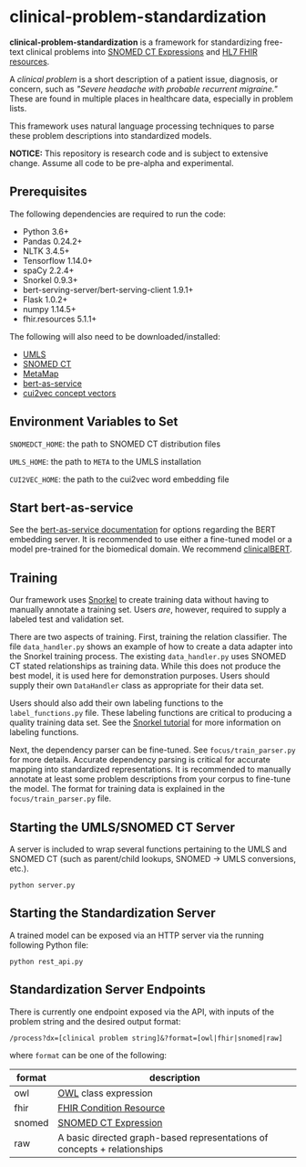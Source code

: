 # clinical-problem-standardization

**clinical-problem-standardization** is a framework for standardizing free-text clinical problems into  [SNOMED CT Expressions](https://confluence.ihtsdotools.org/display/DOCSTART/7.+SNOMED+CT+Expressions) and [HL7 FHIR resources](https://www.hl7.org/fhir/).

A *clinical problem* is a short description of a patient issue, diagnosis, or concern, such as *"Severe headache with probable recurrent migraine."* These are found in multiple places in healthcare data, especially in problem lists.

This framework uses natural language processing techniques to parse these problem descriptions into standardized models.

**NOTICE:** This repository is research code and is subject to extensive change. Assume all code to be pre-alpha and experimental.

## Prerequisites

The following dependencies are required to run the code:

* Python 3.6+
* Pandas 0.24.2+
* NLTK 3.4.5+
* Tensorflow 1.14.0+
* spaCy 2.2.4+
* Snorkel 0.9.3+
* bert-serving-server/bert-serving-client 1.9.1+
* Flask 1.0.2+
* numpy 1.14.5+
* fhir.resources 5.1.1+

The following will also need to be downloaded/installed:

* [UMLS](https://www.nlm.nih.gov/research/umls/quickstart.html)
* [SNOMED CT](https://www.nlm.nih.gov/healthit/snomedct/us_edition.html)
* [MetaMap](https://metamap.nlm.nih.gov/Installation.shtml)
* [bert-as-service](https://bert-as-service.readthedocs.io/en/latest/)
* [cui2vec concept vectors](http://cui2vec.dbmi.hms.harvard.edu/)

## Environment Variables to Set
``SNOMEDCT_HOME``: the path to SNOMED CT distribution files

``UMLS_HOME``: the path to ``META`` to the UMLS installation

``CUI2VEC_HOME``: the path to the cui2vec word embedding file

## Start bert-as-service
See the [bert-as-service documentation](https://bert-as-service.readthedocs.io/en/latest/) for options regarding the BERT embedding server. It is recommended to use either a fine-tuned model or a model pre-trained for the biomedical domain. We recommend [clinicalBERT](https://github.com/EmilyAlsentzer/clinicalBERT).

## Training
Our framework uses [Snorkel](https://www.snorkel.org/) to create training data without having to manually annotate a training set. Users *are*, however, required to supply a labeled test and validation set.

There are two aspects of training. First, training the relation classifier. The file ``data_handler.py`` shows an example of how to create a data adapter into the Snorkel training process. The existing ``data_handler.py`` uses SNOMED CT stated relationships as training data. While this does not produce the best model, it is used here for demonstration purposes. Users should supply their own ``DataHandler`` class as appropriate for their data set.

Users should also add their own labeling functions to the ``label_functions.py`` file. These labeling functions are critical to producing a quality training data set. See the [Snorkel tutorial](https://www.snorkel.org/use-cases/01-spam-tutorial) for more information on labeling functions.

Next, the dependency parser can be fine-tuned. See ``focus/train_parser.py`` for more details. Accurate dependency parsing is critical for accurate mapping into standardized representations. It is recommended to manually annotate at least some problem descriptions from your corpus to fine-tune the model. The format for training data is explained in the ``focus/train_parser.py`` file.

## Starting the UMLS/SNOMED CT Server
A server is included to wrap several functions pertaining to the UMLS and SNOMED CT (such as parent/child lookups, SNOMED -> UMLS conversions, etc.).

``python server.py``

## Starting the Standardization Server
A trained model can be exposed via an HTTP server via the running following Python file:

``python rest_api.py``

## Standardization Server Endpoints
There is currently one endpoint exposed via the API, with inputs of the problem string and the desired output format:

``/process?dx=[clinical problem string]&?format=[owl|fhir|snomed|raw]``

where ``format`` can be one of the following:

| format | description |
| --- | --- |
| owl | [OWL](https://www.w3.org/OWL/) class expression |
| fhir | [FHIR Condition Resource](https://www.hl7.org/fhir/condition.html)  |
| snomed | [SNOMED CT Expression](https://confluence.ihtsdotools.org/display/DOCSTART/7.+SNOMED+CT+Expressions) |
| raw | A basic directed graph-based representations of concepts + relationships |
